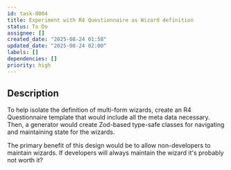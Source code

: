```yaml
---
id: task-0004
title: Experiment with R4 Questionnaire as Wizard definition
status: To Do
assignee: []
created_date: "2025-08-24 01:58"
updated_date: "2025-08-24 02:00"
labels: []
dependencies: []
priority: high
---
```


## Description

To help isolate the definition of multi-form wizards, create an R4 Questionnaire
template that would include all the meta data necessary. Then, a generator would
create Zod-based type-safe classes for navigating and maintaining state for the
wizards.

The primary benefit of this design would be to allow non-developers to maintain
wizards. If developers will always maintain the wizard it's probably not worth
it?
